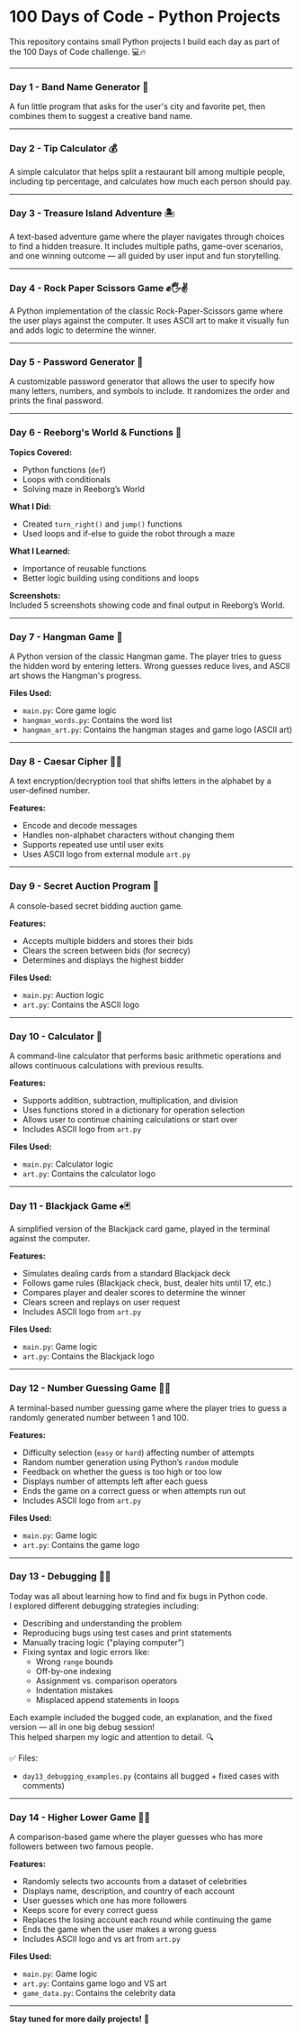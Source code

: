 # 100 Days of Code - Python Projects  
This repository contains small Python projects I build each day as part of the 100 Days of Code challenge. 💻🔥

---

### **Day 1 - Band Name Generator** 🎸  
A fun little program that asks for the user's city and favorite pet, then combines them to suggest a creative band name.

---

### **Day 2 - Tip Calculator** 💰  
A simple calculator that helps split a restaurant bill among multiple people, including tip percentage, and calculates how much each person should pay.

---

### **Day 3 - Treasure Island Adventure** 🏝️  
A text-based adventure game where the player navigates through choices to find a hidden treasure. It includes multiple paths, game-over scenarios, and one winning outcome — all guided by user input and fun storytelling.

---

### **Day 4 - Rock Paper Scissors Game** ✊🖐️✌️  
A Python implementation of the classic Rock-Paper-Scissors game where the user plays against the computer. It uses ASCII art to make it visually fun and adds logic to determine the winner.

---

### **Day 5 - Password Generator** 🔐  
A customizable password generator that allows the user to specify how many letters, numbers, and symbols to include. It randomizes the order and prints the final password.

---

### **Day 6 - Reeborg's World & Functions** 🤖  

**Topics Covered:**
- Python functions (`def`)
- Loops with conditionals
- Solving maze in Reeborg’s World

**What I Did:**
- Created `turn_right()` and `jump()` functions  
- Used loops and if-else to guide the robot through a maze  

**What I Learned:**
- Importance of reusable functions  
- Better logic building using conditions and loops  

**Screenshots:**  
Included 5 screenshots showing code and final output in Reeborg’s World.

---

### **Day 7 - Hangman Game** 🎯  
A Python version of the classic Hangman game. The player tries to guess the hidden word by entering letters. Wrong guesses reduce lives, and ASCII art shows the Hangman's progress.

**Files Used:**
- `main.py`: Core game logic  
- `hangman_words.py`: Contains the word list  
- `hangman_art.py`: Contains the hangman stages and game logo (ASCII art)

---

### **Day 8 - Caesar Cipher** 🔁🔐  
A text encryption/decryption tool that shifts letters in the alphabet by a user-defined number.

**Features:**
- Encode and decode messages  
- Handles non-alphabet characters without changing them  
- Supports repeated use until user exits  
- Uses ASCII logo from external module `art.py`

---

### **Day 9 - Secret Auction Program** 🤑  
A console-based secret bidding auction game.

**Features:**
- Accepts multiple bidders and stores their bids  
- Clears the screen between bids (for secrecy)  
- Determines and displays the highest bidder  

**Files Used:**
- `main.py`: Auction logic  
- `art.py`: Contains the ASCII logo

---

### **Day 10 - Calculator** 🧮  
A command-line calculator that performs basic arithmetic operations and allows continuous calculations with previous results.

**Features:**
- Supports addition, subtraction, multiplication, and division  
- Uses functions stored in a dictionary for operation selection  
- Allows user to continue chaining calculations or start over  
- Includes ASCII logo from `art.py`

**Files Used:**
- `main.py`: Calculator logic  
- `art.py`: Contains the calculator logo

---

### **Day 11 - Blackjack Game** ♠️🃏  
A simplified version of the Blackjack card game, played in the terminal against the computer.

**Features:**
- Simulates dealing cards from a standard Blackjack deck  
- Follows game rules (Blackjack check, bust, dealer hits until 17, etc.)  
- Compares player and dealer scores to determine the winner  
- Clears screen and replays on user request  
- Includes ASCII logo from `art.py`

**Files Used:**
- `main.py`: Game logic  
- `art.py`: Contains the Blackjack logo

---

### **Day 12 - Number Guessing Game** 🎯🔢  
A terminal-based number guessing game where the player tries to guess a randomly generated number between 1 and 100.

**Features:**
- Difficulty selection (`easy` or `hard`) affecting number of attempts  
- Random number generation using Python’s `random` module  
- Feedback on whether the guess is too high or too low  
- Displays number of attempts left after each guess  
- Ends the game on a correct guess or when attempts run out  
- Includes ASCII logo from `art.py`

**Files Used:**
- `main.py`: Game logic  
- `art.py`: Contains the game logo

---

### Day 13 - Debugging 🐞🔧  
Today was all about learning how to find and fix bugs in Python code.  
I explored different debugging strategies including:

- Describing and understanding the problem
- Reproducing bugs using test cases and print statements
- Manually tracing logic ("playing computer")
- Fixing syntax and logic errors like:
  - Wrong `range` bounds
  - Off-by-one indexing
  - Assignment vs. comparison operators
  - Indentation mistakes
  - Misplaced append statements in loops

Each example included the bugged code, an explanation, and the fixed version — all in one big debug session!  
This helped sharpen my logic and attention to detail. 🔍

✅ Files:  
- `day13_debugging_examples.py` (contains all bugged + fixed cases with comments)

---

### **Day 14 - Higher Lower Game** 🔼🔽  
A comparison-based game where the player guesses who has more followers between two famous people.

**Features:**
- Randomly selects two accounts from a dataset of celebrities  
- Displays name, description, and country of each account  
- User guesses which one has more followers  
- Keeps score for every correct guess  
- Replaces the losing account each round while continuing the game  
- Ends the game when the user makes a wrong guess  
- Includes ASCII logo and vs art from `art.py`

**Files Used:**
- `main.py`: Game logic  
- `art.py`: Contains game logo and VS art  
- `game_data.py`: Contains the celebrity data

---

**Stay tuned for more daily projects!** 🚀
